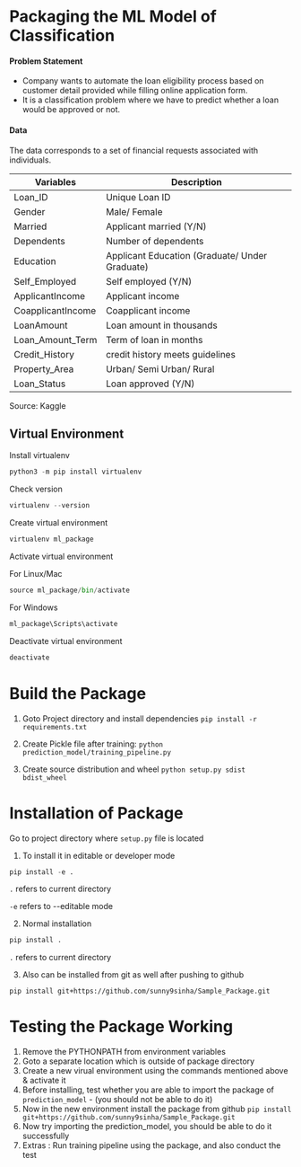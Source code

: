 # Packaging the ML Model of Classification

#### Problem Statement
- Company wants to automate the loan eligibility process based on customer detail provided while filling online application form. 
- It is a classification problem where we have to predict whether a loan would be approved or not. 

#### Data
The data corresponds to a set of financial requests associated with individuals. 

| Variables         | Description                                    |
|-------------------|------------------------------------------------|
| Loan_ID           | Unique Loan ID                                 |
| Gender            | Male/ Female                                   |
| Married           | Applicant married (Y/N)                        |
| Dependents        | Number of dependents                           |
| Education         | Applicant Education (Graduate/ Under Graduate) |
| Self_Employed     | Self employed (Y/N)                            |
| ApplicantIncome   | Applicant income                               |
| CoapplicantIncome | Coapplicant income                             |
| LoanAmount        | Loan amount in thousands                       |
| Loan_Amount_Term  | Term of loan in months                         |
| Credit_History    | credit history meets guidelines                |
| Property_Area     | Urban/ Semi Urban/ Rural                       |
| Loan_Status       | Loan approved (Y/N)                            |

Source: Kaggle

## Virtual Environment
Install virtualenv

```python
python3 -m pip install virtualenv
```

Check version
```python
virtualenv --version
```

Create virtual environment

```python
virtualenv ml_package
```

Activate virtual environment

For Linux/Mac
```python
source ml_package/bin/activate
```
For Windows
```python
ml_package\Scripts\activate
```

Deactivate virtual environment

```python
deactivate
```
# Build the Package

1. Goto Project directory and install dependencies
`pip install -r requirements.txt`

2. Create Pickle file after training:
`python prediction_model/training_pipeline.py`

3. Create source distribution and wheel
`python setup.py sdist bdist_wheel`

# Installation of Package

Go to project directory where `setup.py` file is located

1. To install it in editable or developer mode
```python
pip install -e .
```
```.``` refers to current directory

```-e``` refers to --editable mode

2. Normal installation
```python
pip install .
```
```.``` refers to current directory

3. Also can be installed from git as well after pushing to github

```
pip install git+https://github.com/sunny9sinha/Sample_Package.git
```
# Testing the Package Working

1. Remove the PYTHONPATH from environment variables 
2. Goto a separate location which is outside of package directory
3. Create a new virual environment using the commands mentioned above & activate it
4. Before installing, test whether you are able to import the package of `prediction_model` - (you should not be able to do it)
5. Now in the new environment install the package from github
`pip install git+https://github.com/sunny9sinha/Sample_Package.git`
6. Now try importing the prediction_model, you should be able to do it successfully
7. Extras : Run training pipeline using the package, and also conduct the test